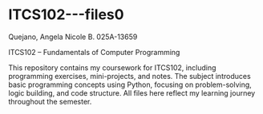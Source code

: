 # ITCS102---files0

Quejano, Angela Nicole B. 
025A-13659

ITCS102 – Fundamentals of Computer Programming

This repository contains my coursework for ITCS102, including programming exercises, mini-projects, and notes. The subject introduces basic programming concepts using Python, focusing on problem-solving, logic building, and code structure. All files here reflect my learning journey throughout the semester.
